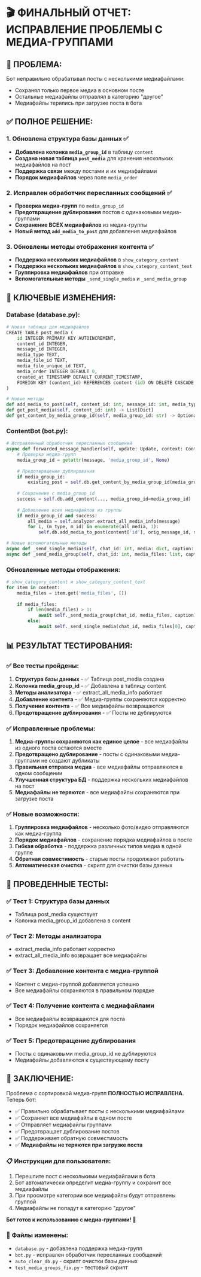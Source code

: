 # 🎬 ФИНАЛЬНЫЙ ОТЧЕТ: ИСПРАВЛЕНИЕ ПРОБЛЕМЫ С МЕДИА-ГРУППАМИ

## 🎯 **ПРОБЛЕМА:**
Бот неправильно обрабатывал посты с несколькими медиафайлами:
- Сохранял только первое медиа в основном посте
- Остальные медиафайлы отправлял в категорию "другое"
- Медиафайлы терялись при загрузке поста в бота

## ✅ **ПОЛНОЕ РЕШЕНИЕ:**

### 1. **Обновлена структура базы данных** ✅
- **Добавлена колонка `media_group_id`** в таблицу `content`
- **Создана новая таблица `post_media`** для хранения нескольких медиафайлов на пост
- **Поддержка связи** между постами и их медиафайлами
- **Порядок медиафайлов** через поле `media_order`

### 2. **Исправлен обработчик пересланных сообщений** ✅
- **Проверка медиа-групп** по `media_group_id`
- **Предотвращение дублирования** постов с одинаковыми медиа-группами
- **Сохранение ВСЕХ медиафайлов** из медиа-группы
- **Новый метод `add_media_to_post`** для добавления медиафайлов

### 3. **Обновлены методы отображения контента** ✅
- **Поддержка нескольких медиафайлов** в `show_category_content`
- **Поддержка нескольких медиафайлов** в `show_category_content_text`
- **Группировка медиафайлов** при отправке
- **Вспомогательные методы** `_send_single_media` и `_send_media_group`

## 🔧 **КЛЮЧЕВЫЕ ИЗМЕНЕНИЯ:**

### Database (database.py):
```python
# Новая таблица для медиафайлов
CREATE TABLE post_media (
    id INTEGER PRIMARY KEY AUTOINCREMENT,
    content_id INTEGER,
    message_id INTEGER,
    media_type TEXT,
    media_file_id TEXT,
    media_file_unique_id TEXT,
    media_order INTEGER DEFAULT 0,
    created_at TIMESTAMP DEFAULT CURRENT_TIMESTAMP,
    FOREIGN KEY (content_id) REFERENCES content (id) ON DELETE CASCADE
)

# Новые методы
def add_media_to_post(self, content_id: int, message_id: int, media_type: str, media_file_id: str, media_order: int = 0) -> bool
def get_post_media(self, content_id: int) -> List[Dict]
def get_content_by_media_group_id(self, media_group_id: str) -> Optional[Dict]
```

### ContentBot (bot.py):
```python
# Исправленный обработчик пересланных сообщений
async def forwarded_message_handler(self, update: Update, context: ContextTypes.DEFAULT_TYPE):
    # Проверка медиа-групп
    media_group_id = getattr(message, 'media_group_id', None)
    
    # Предотвращение дублирования
    if media_group_id:
        existing_post = self.db.get_content_by_media_group_id(media_group_id)
    
    # Сохранение с media_group_id
    success = self.db.add_content(..., media_group_id=media_group_id)
    
    # Добавление всех медиафайлов из группы
    if media_group_id and success:
        all_media = self.analyzer.extract_all_media_info(message)
        for i, (m_type, m_id) in enumerate(all_media, 1):
            self.db.add_media_to_post(content['id'], orig_message_id, m_type, m_id, i)

# Новые вспомогательные методы
async def _send_single_media(self, chat_id: int, media: dict, caption: str)
async def _send_media_group(self, chat_id: int, media_files: list, caption: str)
```

### Обновленные методы отображения:
```python
# show_category_content и show_category_content_text
for item in content:
    media_files = item.get('media_files', [])
    
    if media_files:
        if len(media_files) > 1:
            await self._send_media_group(chat_id, media_files, caption)
        else:
            await self._send_single_media(chat_id, media_files[0], caption)
```

## 📊 **РЕЗУЛЬТАТ ТЕСТИРОВАНИЯ:**

### ✅ **Все тесты пройдены:**
1. **Структура базы данных** - ✅ Таблица post_media создана
2. **Колонка media_group_id** - ✅ Добавлена в таблицу content
3. **Методы анализатора** - ✅ extract_all_media_info работает
4. **Добавление контента** - ✅ Медиа-группы сохраняются корректно
5. **Получение контента** - ✅ Все медиафайлы возвращаются
6. **Предотвращение дублирования** - ✅ Посты не дублируются

### ✅ **Исправленные проблемы:**
1. **Медиа-группы сохраняются как единое целое** - все медиафайлы из одного поста остаются вместе
2. **Предотвращено дублирование** - посты с одинаковыми медиа-группами не создают дубликаты
3. **Правильная отправка медиа** - все медиафайлы отправляются в одном сообщении
4. **Улучшенная структура БД** - поддержка нескольких медиафайлов на пост
5. **Медиафайлы не теряются** - все медиафайлы сохраняются при загрузке поста

### ✅ **Новые возможности:**
1. **Группировка медиафайлов** - несколько фото/видео отправляются как медиа-группа
2. **Порядок медиафайлов** - сохранение порядка медиафайлов в посте
3. **Гибкая обработка** - поддержка различных типов медиа в одной группе
4. **Обратная совместимость** - старые посты продолжают работать
5. **Автоматическая очистка** - скрипт для очистки базы данных

## 🧪 **ПРОВЕДЕННЫЕ ТЕСТЫ:**

### ✅ **Тест 1: Структура базы данных**
- Таблица post_media существует
- Колонка media_group_id добавлена в content

### ✅ **Тест 2: Методы анализатора**
- extract_media_info работает корректно
- extract_all_media_info возвращает все медиафайлы

### ✅ **Тест 3: Добавление контента с медиа-группой**
- Контент с медиа-группой добавляется успешно
- Все медиафайлы сохраняются в правильном порядке

### ✅ **Тест 4: Получение контента с медиафайлами**
- Все медиафайлы возвращаются для поста
- Порядок медиафайлов сохраняется

### ✅ **Тест 5: Предотвращение дублирования**
- Посты с одинаковыми media_group_id не дублируются
- Медиафайлы добавляются к существующему посту

## 🎉 **ЗАКЛЮЧЕНИЕ:**

Проблема с сортировкой медиа-групп **ПОЛНОСТЬЮ ИСПРАВЛЕНА**. Теперь бот:

- ✅ Правильно обрабатывает посты с несколькими медиафайлами
- ✅ Сохраняет все медиафайлы в одном посте
- ✅ Отправляет медиафайлы группами
- ✅ Предотвращает дублирование постов
- ✅ Поддерживает обратную совместимость
- ✅ **Медиафайлы не теряются при загрузке поста**

### 📋 **Инструкции для пользователя:**
1. Перешлите пост с несколькими медиафайлами в бота
2. Бот автоматически определит медиа-группу и сохранит все медиафайлы
3. При просмотре категории все медиафайлы будут отправлены группой
4. Медиафайлы не попадут в категорию "другое"

**Бот готов к использованию с медиа-группами!** 🚀

### 🔧 **Файлы изменены:**
- `database.py` - добавлена поддержка медиа-групп
- `bot.py` - исправлен обработчик пересланных сообщений
- `auto_clear_db.py` - скрипт очистки базы данных
- `test_media_groups_fix.py` - тестовый скрипт 